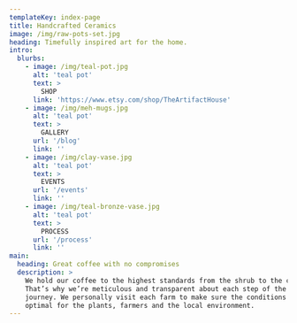 ```yaml
---
templateKey: index-page
title: Handcrafted Ceramics
image: /img/raw-pots-set.jpg
heading: Timefully inspired art for the home.
intro:
  blurbs:
    - image: /img/teal-pot.jpg
      alt: 'teal pot'
      text: >
        SHOP
      link: 'https://www.etsy.com/shop/TheArtifactHouse'
    - image: /img/meh-mugs.jpg
      alt: 'teal pot'
      text: >
        GALLERY
      url: '/blog'
      link: ''
    - image: /img/clay-vase.jpg
      alt: 'teal pot'
      text: >
        EVENTS
      url: '/events'
      link: ''
    - image: /img/teal-bronze-vase.jpg
      alt: 'teal pot'
      text: >
        PROCESS
      url: '/process'
      link: ''
main:
  heading: Great coffee with no compromises
  description: >
    We hold our coffee to the highest standards from the shrub to the cup.
    That’s why we’re meticulous and transparent about each step of the coffee’s
    journey. We personally visit each farm to make sure the conditions are
    optimal for the plants, farmers and the local environment.
---
```

